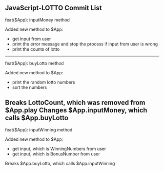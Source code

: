 ## JavaScript-LOTTO Commit List

feat($App): inputMoney method

Added new method to $App:
- get input from user
- print the error message and stop the process if input from user is wrong
- print the counts of lotto

---
feat($App): buyLotto method

Added new method to $App:
- print the random lotto numbers
- sort the numbers

Breaks LottoCount, which was removed from $App.play
Changes $App.inputMoney, which calls $App.buyLotto
---
feat($App): inputWinning method

Added new method to $App:
- get input, which is WinningNumbers from user
- get input, which is BonusNumber from user

Breaks $App.buyLotto, which calls $App.inputWinning